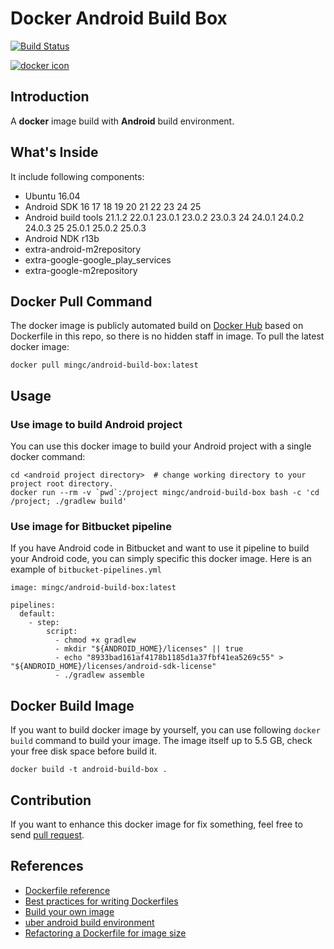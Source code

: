 # Docker Android Build Box


[![Build Status](https://travis-ci.org/mingchen/docker-android-build-box.svg?branch=master)](https://travis-ci.org/mingchen/docker-android-build-box)

[![docker icon](http://dockeri.co/image/mingc/android-build-box)](https://hub.docker.com/r/mingc/android-build-box/)


## Introduction

A **docker** image build with **Android** build environment.


## What's Inside

It include following components:

* Ubuntu 16.04
* Android SDK 16 17 18 19 20 21 22 23 24 25
* Android build tools 21.1.2 22.0.1 23.0.1 23.0.2 23.0.3 24 24.0.1 24.0.2 24.0.3 25 25.0.1 25.0.2 25.0.3
* Android NDK r13b
* extra-android-m2repository
* extra-google-google\_play\_services
* extra-google-m2repository


## Docker Pull Command

The docker image is publicly automated build on [Docker Hub](https://hub.docker.com/r/mingc/android-build-box/) based on Dockerfile in this repo, so there is no hidden staff in image. To pull the latest docker image:

    docker pull mingc/android-build-box:latest


## Usage

### Use image to build Android project

You can use this docker image to build your Android project with a single docker command:

    cd <android project directory>  # change working directory to your project root directory.
    docker run --rm -v `pwd`:/project mingc/android-build-box bash -c 'cd /project; ./gradlew build'



### Use image for Bitbucket pipeline

If you have Android code in Bitbucket and want to use it pipeline to build your Android code, you can simply specific this docker image.
Here is an example of `bitbucket-pipelines.yml`

    image: mingc/android-build-box:latest

    pipelines:
      default:
        - step:
            script:
              - chmod +x gradlew
              - mkdir "${ANDROID_HOME}/licenses" || true
              - echo "8933bad161af4178b1185d1a37fbf41ea5269c55" > "${ANDROID_HOME}/licenses/android-sdk-license"
              - ./gradlew assemble


## Docker Build Image

If you want to build docker image by yourself, you can use following `docker build` command to build your image.
The image itself up to 5.5 GB, check your free disk space before build it.

    docker build -t android-build-box .


## Contribution

If you want to enhance this docker image for fix something, feel free to send [pull request](https://github.com/mingchen/docker-android-build-box/pull/new/master).


## References

* [Dockerfile reference](https://docs.docker.com/engine/reference/builder/)
* [Best practices for writing Dockerfiles](https://docs.docker.com/engine/userguide/eng-image/dockerfile_best-practices/)
* [Build your own image](https://docs.docker.com/engine/getstarted/step_four/)
* [uber android build environment](https://hub.docker.com/r/uber/android-build-environment/)
* [Refactoring a Dockerfile for image size](https://blog.replicated.com/2016/02/05/refactoring-a-dockerfile-for-image-size/)
